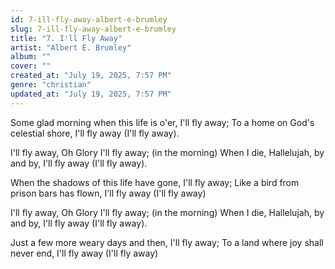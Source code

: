 ```yaml
---
id: 7-ill-fly-away-albert-e-brumley
slug: 7-ill-fly-away-albert-e-brumley
title: "7. I'll Fly Away"
artist: "Albert E. Brumley"
album: ""
cover: ""
created_at: "July 19, 2025, 7:57 PM"
genre: "christian"
updated_at: "July 19, 2025, 7:57 PM"
---
```


Some glad morning when this life is o'er, I'll fly away; To a home on God's celestial shore, I'll fly away (I'll fly away). 

I'll fly away, Oh Glory I'll fly away; (in the morning) When I die, Hallelujah, by and by, I'll fly away (I'll fly away). 

When the shadows of this life have gone, I'll fly away; Like a bird from prison bars has flown, I'll fly away (I'll fly away) 

I'll fly away, Oh Glory I'll fly away; (in the morning) When I die, Hallelujah, by and by, I'll fly away (I'll fly away). 

Just a few more weary days and then, 
I'll fly away; To a land where joy shall never end, I'll fly away (I'll fly away)